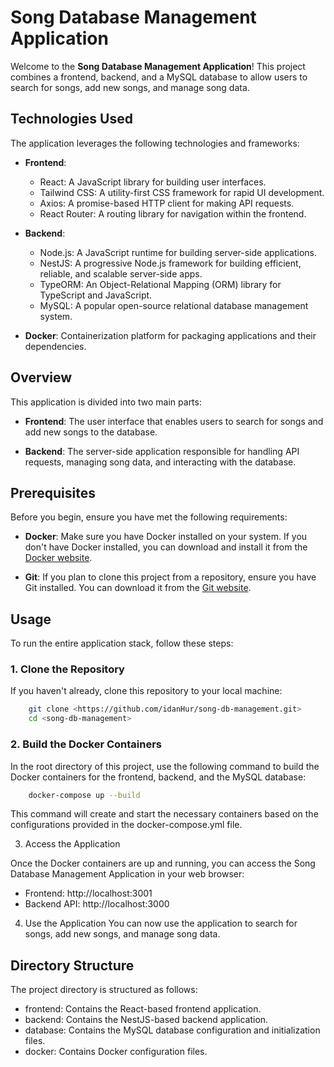 # Song Database Management Application

Welcome to the **Song Database Management Application**! This project combines a frontend, backend, and a MySQL database to allow users to search for songs, add new songs, and manage song data.

## Technologies Used

The application leverages the following technologies and frameworks:

- **Frontend**:
  - React: A JavaScript library for building user interfaces.
  - Tailwind CSS: A utility-first CSS framework for rapid UI development.
  - Axios: A promise-based HTTP client for making API requests.
  - React Router: A routing library for navigation within the frontend.

- **Backend**:
  - Node.js: A JavaScript runtime for building server-side applications.
  - NestJS: A progressive Node.js framework for building efficient, reliable, and scalable server-side apps.
  - TypeORM: An Object-Relational Mapping (ORM) library for TypeScript and JavaScript.
  - MySQL: A popular open-source relational database management system.

- **Docker**: Containerization platform for packaging applications and their dependencies.

## Overview

This application is divided into two main parts:

- **Frontend**: The user interface that enables users to search for songs and add new songs to the database.

- **Backend**: The server-side application responsible for handling API requests, managing song data, and interacting with the database.

## Prerequisites

Before you begin, ensure you have met the following requirements:

- **Docker**: Make sure you have Docker installed on your system. If you don't have Docker installed, you can download and install it from the [Docker website](https://www.docker.com/get-started).

- **Git**: If you plan to clone this project from a repository, ensure you have Git installed. You can download it from the [Git website](https://git-scm.com/downloads).

## Usage

To run the entire application stack, follow these steps:

### 1. Clone the Repository

If you haven't already, clone this repository to your local machine:

```bash
    git clone <https://github.com/idanHur/song-db-management.git>
    cd <song-db-management>
```

### 2. Build the Docker Containers

In the root directory of this project, use the following command to build the Docker containers for the frontend, backend, and the MySQL database:

```bash
    docker-compose up --build
```

This command will create and start the necessary containers based on the configurations provided in the docker-compose.yml file.

3. Access the Application

Once the Docker containers are up and running, you can access the Song Database Management Application in your web browser:

- Frontend: http://localhost:3001
- Backend API: http://localhost:3000

4. Use the Application
You can now use the application to search for songs, add new songs, and manage song data.

## Directory Structure
The project directory is structured as follows:

- frontend: Contains the React-based frontend application.
- backend: Contains the NestJS-based backend application.
- database: Contains the MySQL database configuration and initialization files.
- docker: Contains Docker configuration files.